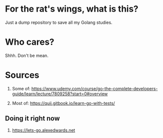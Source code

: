 # For the rat's wings, what is this? 

Just a dump repository to save all my Golang studies. 
# Who cares? 

Shhh. Don't be mean. 

# Sources

1. Some of: https://www.udemy.com/course/go-the-complete-developers-guide/learn/lecture/7809258?start=0#overview

2. Most of: https://quii.gitbook.io/learn-go-with-tests/

## Doing it right now

1. https://lets-go.alexedwards.net
